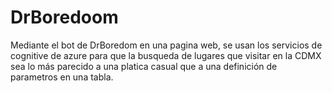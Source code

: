 # DrBoredoom
Mediante el bot de DrBoredom en una pagina web, se usan los servicios de cognitive de azure para que la busqueda de lugares que visitar en la CDMX sea lo más parecido a una platica casual que a una definición de parametros en una tabla.
